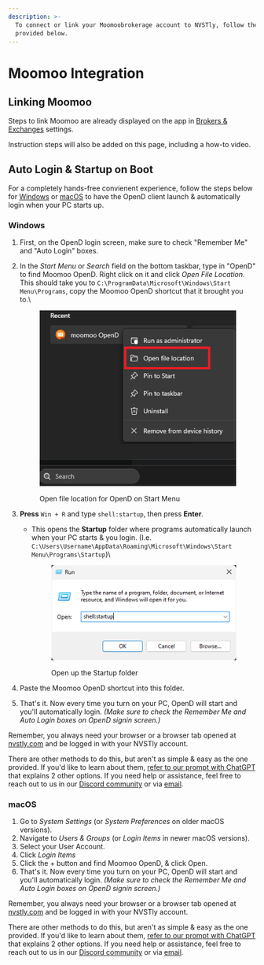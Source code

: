 ```yaml
---
description: >-
  To connect or link your Moomoobrokerage account to NVSTly, follow the steps
  provided below.
---
```


# Moomoo Integration

## Linking Moomoo

Steps to link Moomoo are already displayed on the app in [Brokers & Exchanges](https://nvstly.com/settings/brokers) settings.

Instruction steps will also be added on this page, including a how-to video.





## Auto Login & Startup on Boot

For a completely hands-free convienent experience, follow the steps below for [Windows](moomoo-integration.md#windows) or [macOS](moomoo-integration.md#macos) to have the OpenD client launch & automatically login when your PC starts up.

### Windows

1. First, on the OpenD login screen, make sure to check "Remember Me" and "Auto Login" boxes.
2.  In the _Start Menu_ or _Search_ field on the bottom taskbar, type in "OpenD" to find Moomoo OpenD. Right click on it and click _Open File Location_. This should take you to `C:\ProgramData\Microsoft\Windows\Start Menu\Programs`, copy the Moomoo OpenD shortcut that it brought you to.\


    <figure><img src="../../.gitbook/assets/image (2) (1).png" alt=""><figcaption><p>Open file location for OpenD on Start Menu<br></p></figcaption></figure>
3. **Press** `Win + R` and type `shell:startup`, then press **Enter**.
   *   This opens the **Startup** folder where programs automatically launch when your PC starts & you login. (I.e. `C:\Users\Username\AppData\Roaming\Microsoft\Windows\Start Menu\Programs\Startup`)\


       <figure><img src="../../.gitbook/assets/image (3) (1).png" alt=""><figcaption><p>Open up the Startup folder<br></p></figcaption></figure>
4. Paste the Moomoo OpenD shortcut into this folder.
5. That's it. Now every time you turn on your PC, OpenD will start and you'll automatically login. _(Make sure to check the Remember Me and Auto Login boxes on OpenD signin screen.)_

Remember, you always need your browser or a browser tab opened at [nvstly.com](https://nvstly.com) and be logged in with your NVSTly account.

There are other methods to do this, but aren't as simple & easy as the one provided. If you'd like to learn about them, [refer to our prompt with ChatGPT](https://chatgpt.com/share/67eba7a6-f498-800f-a24c-5fc3299db74c) that explains 2 other options. If you need help or assistance, feel free to reach out to us in our [Discord community](https://nvstly.com/go/discord) or via [email](mailto:team@nvst.ly).

### macOS

1. Go to _System Settings_ (or _System Preferences_ on older macOS versions).
2. Navigate to _Users & Groups_ (or _Login Items_ in newer macOS versions).
3. Select your User Account.
4. Click _Login Items_
5. Click the + button and find Moomoo OpenD, & click Open.
6. That's it. Now every time you turn on your PC, OpenD will start and you'll automatically login. _(Make sure to check the Remember Me and Auto Login boxes on OpenD signin screen.)_

Remember, you always need your browser or a browser tab opened at [nvstly.com](https://nvstly.com) and be logged in with your NVSTly account.

There are other methods to do this, but aren't as simple & easy as the one provided. If you'd like to learn about them, [refer to our prompt with ChatGPT](https://chatgpt.com/share/67ebb100-5390-800f-97e3-89a8afd20c81) that explains 2 other options. If you need help or assistance, feel free to reach out to us in our [Discord community](https://nvstly.com/go/discord) or via [email](mailto:team@nvst.ly).
